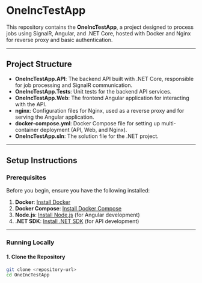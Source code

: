 # OneIncTestApp

This repository contains the **OneIncTestApp**, a project designed to process jobs using SignalR, Angular, and .NET Core, hosted with Docker and Nginx for reverse proxy and basic authentication.

---

## **Project Structure**

- **OneIncTestApp.API**: The backend API built with .NET Core, responsible for job processing and SignalR communication.
- **OneIncTestApp.Tests**: Unit tests for the backend API services.
- **OneIncTestApp.Web**: The frontend Angular application for interacting with the API.
- **nginx**: Configuration files for Nginx, used as a reverse proxy and for serving the Angular application.
- **docker-compose.yml**: Docker Compose file for setting up multi-container deployment (API, Web, and Nginx).
- **OneIncTestApp.sln**: The solution file for the .NET project.

---

## **Setup Instructions**

### **Prerequisites**

Before you begin, ensure you have the following installed:
1. **Docker**: [Install Docker](https://www.docker.com/)
2. **Docker Compose**: [Install Docker Compose](https://docs.docker.com/compose/install/)
3. **Node.js**: [Install Node.js](https://nodejs.org/) (for Angular development)
4. **.NET SDK**: [Install .NET SDK](https://dotnet.microsoft.com/) (for API development)

---

### **Running Locally**

#### **1. Clone the Repository**
```bash
git clone <repository-url>
cd OneIncTestApp
